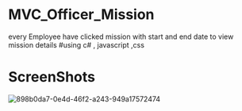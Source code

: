 # MVC_Officer_Mission
every Employee have clicked mission with start and end date to view mission details
#using 
c# , javascript ,css

# ScreenShots
![898b0da7-0e4d-46f2-a243-949a17572474](https://user-images.githubusercontent.com/78031951/150744242-32fc34da-d2c5-4fea-9437-3f648df9ca15.png)

